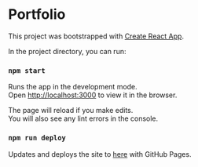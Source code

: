 # Portfolio
This project was bootstrapped with [Create React App](https://github.com/facebook/create-react-app).<br />

In the project directory, you can run:

### `npm start`

Runs the app in the development mode.<br />
Open [http://localhost:3000](http://localhost:3000) to view it in the browser.

The page will reload if you make edits.<br />
You will also see any lint errors in the console.

### `npm run deploy`

Updates and deploys the site to [here](https://buistvn.github.io/portfolio/) with GitHub Pages.